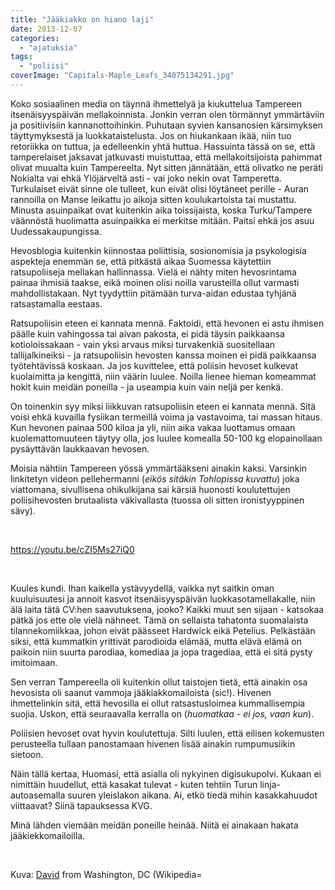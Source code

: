 ```yaml
---
title: "Jääkiakko on hiano laji"
date: 2013-12-07
categories: 
  - "ajatuksia"
tags: 
  - "poliisi"
coverImage: "Capitals-Maple_Leafs_34075134291.jpg"
---
```


Koko sosiaalinen media on täynnä ihmettelyä ja kiukuttelua Tampereen itsenäisyyspäivän mellakoinnista. Jonkin verran olen törmännyt ymmärtäviin ja positiivisiin kannanottoihinkin. Puhutaan syvien kansanosien kärsimyksen täyttymyksestä ja luokkataistelusta. Jos on hiukankaan ikää, niin tuo retoriikka on tuttua, ja edelleenkin yhtä huttua. Hassuinta tässä on se, että tamperelaiset jaksavat jatkuvasti muistuttaa, että mellakoitsijoista pahimmat olivat muualta kuin Tampereelta. Nyt sitten jännätään, että olivatko ne peräti Nokialta vai ehkä Ylöjärveltä asti - vai joko nekin ovat Tamperetta. Turkulaiset eivät sinne ole tulleet, kun eivät olisi löytäneet perille - Auran rannoilla on Manse leikattu jo aikoja sitten koulukartoista tai mustattu. Minusta asuinpaikat ovat kuitenkin aika toissijaista, koska Turku/Tampere väännöstä huolimatta asuinpaikka ei merkitse mitään. Paitsi ehkä jos asuu Uudessakaupungissa.

<!--more-->

Hevosblogia kuitenkin kiinnostaa poliittisia, sosionomisia ja psykologisia aspekteja enemmän se, että pitkästä aikaa Suomessa käytettiin ratsupoliiseja mellakan hallinnassa. Vielä ei nähty miten hevosrintama painaa ihmisiä taakse, eikä moinen olisi noilla varusteilla ollut varmasti mahdollistakaan. Nyt tyydyttiin pitämään turva-aidan edustaa tyhjänä ratsastamalla eestaas.

Ratsupoliisin eteen ei kannata mennä. Faktoidi, että hevonen ei astu ihmisen päälle kuin vahingossa tai aivan pakosta, ei pidä täysin paikkaansa kotioloissakaan - vain yksi arvaus miksi turvakenkiä suositellaan tallijalkineiksi - ja ratsupoliisin hevosten kanssa moinen ei pidä paikkaansa työtehtävissä koskaan. Ja jos kuvittelee, että poliisin hevoset kulkevat kuolaimitta ja kengittä, niin väärin luulee. Noilla lienee hieman komeammat hokit kuin meidän poneilla - ja useampia kuin vain neljä per kenkä.

On toinenkin syy miksi liikkuvan ratsupoliisin eteen ei kannata mennä. Sitä voisi ehkä kuvailla fysiikan termeillä voima ja vastavoima, tai massan hitaus. Kun hevonen painaa 500 kiloa ja yli, niin aika vakaa luottamus omaan kuolemattomuuteen täytyy olla, jos luulee komealla 50-100 kg elopainollaan pysäyttävän laukkaavan hevosen.

Moisia nähtiin Tampereen yössä ymmärtääkseni ainakin kaksi. Varsinkin linkitetyn videon pellehermanni (_eikös sitäkin Tohlopissa kuvattu_) joka viattomana, sivullisena ohikulkijana sai kärsiä huonosti koulutettujen poliisihevosten brutaalista väkivallasta (tuossa oli sitten ironistyyppinen sävy).

 

https://youtu.be/cZI5Ms27iQ0

 

Kuules kundi. Ihan kaikella ystävyydellä, vaikka nyt saitkin oman kuuluisuutesi ja annoit kasvot itsenäisyyspäivän luokkasotamellakalle, niin älä laita tätä CV:hen saavutuksena, jooko? Kaikki muut sen sijaan - katsokaa pätkä jos ette ole vielä nähneet. Tämä on sellaista tahatonta suomalaista tilannekomiikkaa, johon eivät päässeet Hardwick eikä Petelius. Pelkästään siksi, että kummatkin yrittivät parodioida elämää, mutta elävä elämä on paikoin niin suurta parodiaa, komediaa ja jopa tragediaa, että ei sitä pysty imitoimaan.

Sen verran Tampereella oli kuitenkin ollut taistojen tietä, että ainakin osa hevosista oli saanut vammoja jääkiakkomailoista (sic!). Hivenen ihmettelinkin sitä, että hevosilla ei ollut ratsastusloimea kummallisempia suojia. Uskon, että seuraavalla kerralla on (_huomatkaa - ei jos, vaan kun_).

Poliisien hevoset ovat hyvin koulutettuja. Silti luulen, että eilisen kokemusten perusteella tullaan panostamaan hivenen lisää ainakin rumpumusiikin sietoon.

Näin tällä kertaa, Huomasi, että asialla oli nykyinen digisukupolvi. Kukaan ei nimittäin huudellut, että kasakat tulevat - kuten tehtiin Turun linja-autoasemalla suuren yleislakon aikana. Ai, etkö tiedä mihin kasakkahuudot viittaavat? Siinä tapauksessa KVG.

Minä lähden viemään meidän poneille heinää. Niitä ei ainakaan hakata jääkiekkomailoilla.

 

Kuva: [David](https://www.flickr.com/people/65193799@N00) from Washington, DC (Wikipedia=
